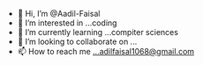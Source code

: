 - 👋 Hi, I’m @Aadil-Faisal
- 👀 I’m interested in ...coding
- 🌱 I’m currently learning ...compiter sciences
- 💞️ I’m looking to collaborate on ...
- 📫 How to reach me ...adilfaisal1068@gmail.com

<!---
Aadil-Faisal/Aadil-Faisal is a ✨ special ✨ repository because its `README.md` (this file) appears on your GitHub profile.
You can click the Preview link to take a look at your changes.
--->
